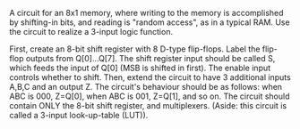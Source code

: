 A circuit for an 8x1 memory, where writing to the memory is accomplished by shifting-in bits, and reading is "random access", as in a typical RAM. Use the circuit to realize a 3-input logic function.

First, create an 8-bit shift register with 8 D-type flip-flops. Label the flip-flop outputs from Q[0]...Q[7]. The shift register input should be called S, which feeds the input of Q[0] (MSB is shifted in first). The enable input controls whether to shift. Then, extend the circuit to have 3 additional inputs A,B,C and an output Z. The circuit's behaviour should be as follows: when ABC is 000, Z=Q[0], when ABC is 001, Z=Q[1], and so on. The circuit should contain ONLY the 8-bit shift register, and multiplexers. (Aside: this circuit is called a 3-input look-up-table (LUT)).
